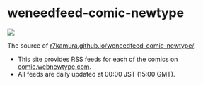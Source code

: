 # weneedfeed-comic-newtype

[![](https://github.com/r7kamura/weneedfeed-comic-newtype/workflows/publish/badge.svg)](https://github.com/r7kamura/weneedfeed-comic-newtype/actions?query=workflow%3Apublish)

The source of [r7kamura.github.io/weneedfeed-comic-newtype/](https://r7kamura.github.io/weneedfeed-comic-newtype/).

- This site provides RSS feeds for each of the comics on [comic.webnewtype.com](https://comic.webnewtype.com/).
- All feeds are daily updated at 00:00 JST (15:00 GMT).
